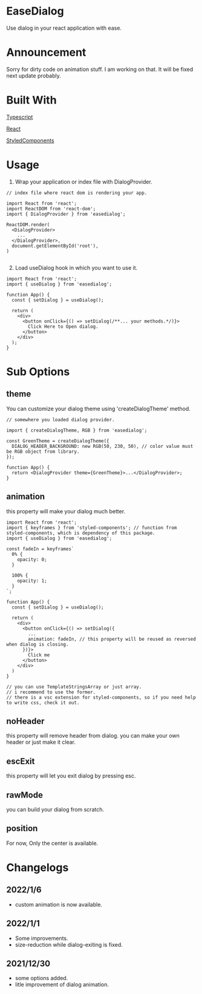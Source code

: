 # EaseDialog

Use dialog in your react application with ease.

# Announcement
Sorry for dirty code on animation stuff.
I am working on that. It will be fixed next update probably.

# Built With

[Typescript](https://www.typescriptlang.org/)

[React](https://reactjs.org/)

[StyledComponents](https://styled-components.com/)

# Usage

1. Wrap your application or index file with DialogProvider.

```tsx
// index file where react dom is rendering your app.

import React from 'react';
import ReactDOM from 'react-dom';
import { DialogProvider } from 'easedialog';

ReactDOM.render(
  <DialogProvider>
    ...
  </DialogProvider>,
  document.getElementById('root'),
)


```

2. Load useDialog hook in which you want to use it.

```tsx
import React from 'react';
import { useDialog } from 'easedialog';

function App() {
  const { setDialog } = useDialog();

  return (
    <div>
      <button onClick={() => setDialog(/**... your methods.*/)}>
        Click Here to Open dialog.
      </button>
    </div>
  );
}
```

# Sub Options

## theme
You can customize your dialog theme using 'createDialogTheme' method.

```tsx
// somewhere you loaded dialog provider.

import { createDialogTheme, RGB } from 'easedialog';

const GreenTheme = createDialogTheme({
  DIALOG_HEADER_BACKGROUND: new RGB(50, 230, 50), // color value must be RGB object from library.
});

function App() {
  return <DialogProvider theme={GreenTheme}>...</DialogProvider>;
}
```

## animation
this property will make your dialog much better.

```tsx
import React from 'react';
import { keyframes } from 'styled-components'; // function from styled-components, which is dependency of this package.
import { useDialog } from 'easedialog';

const fadeIn = keyframes`
  0% {
    opacity: 0;
  }

  100% {
    opacity: 1;
  }
`; 

function App() {
  const { setDialog } = useDialog();

  return (
    <div>
      <button onClick={() => setDialog({
        ...
        animation: fadeIn, // this property will be reused as reversed when dialog is closing.
      })}>
        Click me
      </button>
    </div>
  )
}

// you can use TemplateStringsArray or just array. 
// i recommend to use the former. 
// there is a vsc extension for styled-components, so if you need help to write css, check it out.

```

## noHeader
this property will remove header from dialog.
you can make your own header or just make it clear.

## escExit 
this property will let you exit dialog by pressing esc.

## rawMode
you can build your dialog from scratch.

## position
For now, Only the center is available.

# Changelogs

## 2022/1/6
- custom animation is now available.

## 2022/1/1
- Some improvements.
- size-reduction while dialog-exiting is fixed.

## 2021/12/30
- some options added.
- litle improvement of dialog animation.

